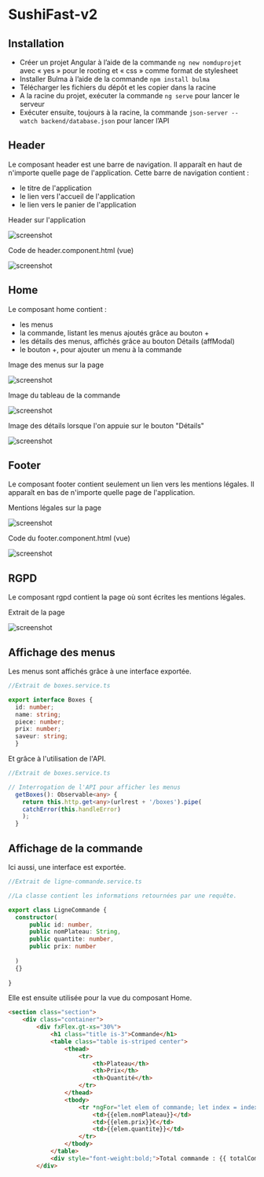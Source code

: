 # SushiFast-v2

## Installation

- Créer un projet Angular à l’aide de la commande ```ng new nomduprojet``` avec « yes » pour le rooting et « css » comme format de stylesheet
- Installer Bulma à l’aide de la commande ```npm install bulma```
- Télécharger les fichiers du dépôt et les copier dans la racine
- A la racine du projet, exécuter la commande ```ng serve``` pour lancer le serveur
- Exécuter ensuite, toujours à la racine, la commande ```json-server --watch backend/database.json``` pour lancer l’API

## Header

Le composant header est une barre de navigation. Il apparaît en haut de n'importe quelle page de l'application. Cette barre de navigation contient :
- le titre de l'application
- le lien vers l'accueil de l'application
- le lien vers le panier de l'application

Header sur l'application

![screenshot](https://user-images.githubusercontent.com/78152375/161386049-ebd55934-204e-4901-8836-11aab82757a1.PNG)

Code de header.component.html (vue)

![screenshot](https://user-images.githubusercontent.com/78152375/161381844-a94f0b23-6c2d-41ab-a645-c91a69bd7953.PNG)

## Home

Le composant home contient :
- les menus
- la commande, listant les menus ajoutés grâce au bouton +
- les détails des menus, affichés grâce au bouton Détails (affModal)
- le bouton +, pour ajouter un menu à la commande

Image des menus sur la page

![screenshot]()

Image du tableau de la commande

![screenshot]()

Image des détails lorsque l'on appuie sur le bouton "Détails"

![screenshot]()

## Footer

Le composant footer contient seulement un lien vers les mentions légales. Il apparaît en bas de n'importe quelle page de l'application.

Mentions légales sur la page

![screenshot](https://user-images.githubusercontent.com/78152375/161381838-c4209c3a-f6b8-489f-a918-599a3fdfbedb.PNG)

Code du footer.component.html (vue)

![screenshot](https://user-images.githubusercontent.com/78152375/161381843-f0f88ab4-0400-4a54-a787-82aadee9a35d.PNG)

## RGPD

Le composant rgpd contient la page où sont écrites les mentions légales.

Extrait de la page

![screenshot](https://user-images.githubusercontent.com/78152375/161385663-6bf58df6-7424-4425-90d3-16c8e66f352e.PNG)

## Affichage des menus

Les menus sont affichés grâce à une interface exportée.

```typescript
//Extrait de boxes.service.ts

export interface Boxes {
  id: number;
  name: string;
  piece: number;
  prix: number;
  saveur: string;
  }
  ```

Et grâce à l'utilisation de l'API.

```typescript
//Extrait de boxes.service.ts

// Interrogation de l'API pour afficher les menus
  getBoxes(): Observable<any> {
    return this.http.get<any>(urlrest + '/boxes').pipe(
    catchError(this.handleError)
    );
  }
  ```
  
  ## Affichage de la commande
  
  Ici aussi, une interface est exportée.
  
  ```typescript
  //Extrait de ligne-commande.service.ts
  
  //La classe contient les informations retournées par une requête.

export class LigneCommande {
    constructor(
        public id: number,
        public nomPlateau: String,
        public quantite: number,
        public prix: number
        
    )
    {}
   
}
```

Elle est ensuite utilisée pour la vue du composant Home.
```html
<section class="section">
    <div class="container">
        <div fxFlex.gt-xs="30%">
            <h1 class="title is-3">Commande</h1>
            <table class="table is-striped center">
                <thead>
                    <tr>
                        <th>Plateau</th>
                        <th>Prix</th>
                        <th>Quantité</th>
                    </tr>
                </thead>
                <tbody>
                    <tr *ngFor="let elem of commande; let index = index">
                        <td>{{elem.nomPlateau}}</td>
                        <td>{{elem.prix}}€</td>
                        <td>{{elem.quantite}}</td>
                    </tr>
                </tbody>
            </table>
            <div style="font-weight:bold;">Total commande : {{ totalCommande() }}€</div>
        </div>
```
